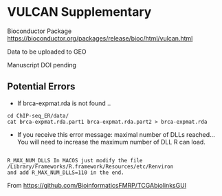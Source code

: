 # VULCAN Supplementary

Bioconductor Package https://bioconductor.org/packages/release/bioc/html/vulcan.html

Data to be uploaded to GEO

Manuscript DOI pending

## Potential Errors

- If brca-expmat.rda is not found ..

```
cd ChIP-seq_ER/data/
cat brca-expmat.rda.part1 brca-expmat.rda.part2 > brca-expmat.rda
```

- If you receive this error message: maximal number of DLLs reached... You will need to increase the maximum number of DLL R can load. 

```

R_MAX_NUM_DLLS In MACOS just modify the file /Library/Frameworks/R.framework/Resources/etc/Renviron 
and add R_MAX_NUM_DLLS=110 in the end.

```
From https://github.com/BioinformaticsFMRP/TCGAbiolinksGUI
